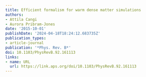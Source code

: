 ```yaml
---
title: Efficient formalism for warm dense matter simulations
authors:
- Attila Cangi
- Aurora Pribram-Jones
date: '2015-10-01'
publishDate: '2024-04-18T18:24:12.683735Z'
publication_types:
- article-journal
publication: '*Phys. Rev. B*'
doi: 10.1103/PhysRevB.92.161113
links:
- name: URL
  url: https://link.aps.org/doi/10.1103/PhysRevB.92.161113
---
```

